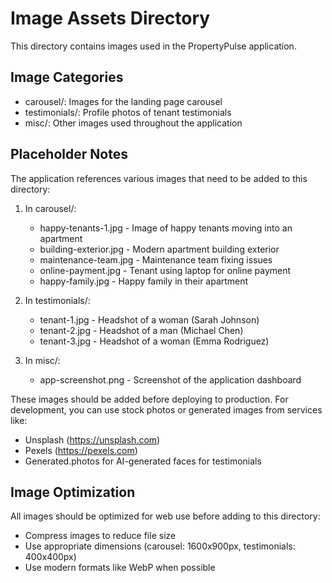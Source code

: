 # Image Assets Directory

This directory contains images used in the PropertyPulse application.

## Image Categories
- carousel/: Images for the landing page carousel
- testimonials/: Profile photos of tenant testimonials
- misc/: Other images used throughout the application

## Placeholder Notes
The application references various images that need to be added to this directory:

1. In carousel/:
   - happy-tenants-1.jpg - Image of happy tenants moving into an apartment
   - building-exterior.jpg - Modern apartment building exterior
   - maintenance-team.jpg - Maintenance team fixing issues
   - online-payment.jpg - Tenant using laptop for online payment
   - happy-family.jpg - Happy family in their apartment

2. In testimonials/:
   - tenant-1.jpg - Headshot of a woman (Sarah Johnson)
   - tenant-2.jpg - Headshot of a man (Michael Chen)
   - tenant-3.jpg - Headshot of a woman (Emma Rodriguez)

3. In misc/:
   - app-screenshot.png - Screenshot of the application dashboard

These images should be added before deploying to production. For development, 
you can use stock photos or generated images from services like:
- Unsplash (https://unsplash.com)
- Pexels (https://pexels.com)
- Generated.photos for AI-generated faces for testimonials

## Image Optimization
All images should be optimized for web use before adding to this directory:
- Compress images to reduce file size
- Use appropriate dimensions (carousel: 1600x900px, testimonials: 400x400px)
- Use modern formats like WebP when possible
